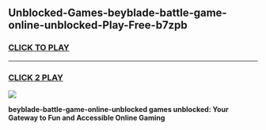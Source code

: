 
## Unblocked-Games-beyblade-battle-game-online-unblocked-Play-Free-b7zpb
<h3>
<a href="https://premium76.site?title=beyblade-battle-game-online-unblocked&ref=18A1">CLICK TO PLAY</a></h3>
<hr>

<h3>
<a href="https://premium76.site?title=beyblade-battle-game-online-unblocked&ref=18A1">CLICK 2 PLAY</a>
  
</h3>

<a href="https://premium76.site?title=beyblade-battle-game-online-unblocked&ref=18A1"><img src="https://clearcache.store/games.png"></a>


**beyblade-battle-game-online-unblocked games unblocked: Your Gateway to Fun and Accessible Online Gaming**
